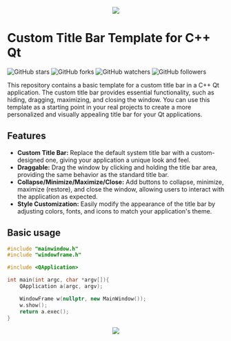 <p align="center">
  <img src="https://github.com/imitatehappiness/QtCustomTitleBar/assets/79199956/d4d1f4ed-62d7-4c8e-b028-626cd2d6e63a" />
</p>

# Custom Title Bar Template for C++ Qt

![GitHub stars](https://img.shields.io/github/stars/imitatehappiness/QtCustomTitleBar?style=social)
![GitHub forks](https://img.shields.io/github/forks/imitatehappiness/QtCustomTitleBar?style=social)
![GitHub watchers](https://img.shields.io/github/watchers/imitatehappiness/QtCustomTitleBar?style=social)
![GitHub followers](https://img.shields.io/github/followers/imitatehappiness?style=social)

This repository contains a basic template for a custom title bar in a C++ Qt application. The custom title bar provides essential functionality, such as hiding, dragging, maximizing, and closing the window. You can use this template as a starting point in your real projects to create a more personalized and visually appealing title bar for your Qt applications.

## Features
+ **Custom Title Bar:** Replace the default system title bar with a custom-designed one, giving your application a unique look and feel.
+ **Draggable:** Drag the window by clicking and holding the title bar area, providing the same behavior as the standard title bar.
+ **Collapse/Minimize/Maximize/Close:** Add buttons to collapse, minimize, maximize (restore), and close the window, allowing users to interact with the application as expected.
+ **Style Customization:** Easily modify the appearance of the title bar by adjusting colors, fonts, and icons to match your application's theme.

## Basic usage
``` C++
#include "mainwindow.h"
#include "windowframe.h"

#include <QApplication>

int main(int argc, char *argv[]){
    QApplication a(argc, argv);

    WindowFrame w(nullptr, new MainWindow());
    w.show();
    return a.exec();
}
```

<p align="center">
  <img src="https://github.com/user-attachments/assets/442e8a02-0dca-41b2-addd-f405ec88d353" />
</p>
